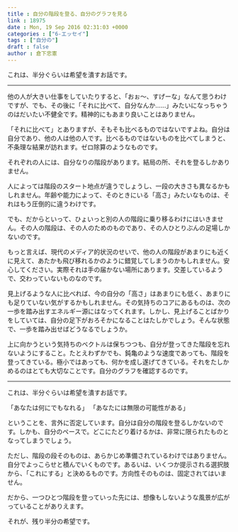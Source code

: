 ```yaml
---
title : 自分の階段を登る、自分のグラフを見る
link : 18975
date : Mon, 19 Sep 2016 02:31:03 +0000
categories : ["6-エッセイ"]
tags : ["自分の"]
draft : false
author : 倉下忠憲
---
```


これは、半分ぐらいは希望を潰すお話です。

<hr />

他の人が大きい仕事をしていたりすると、「おぉ〜、すげーな」なんて思うわけですが、でも、その後に「それに比べて、自分なんか……」みたいになっちゃうのはだいたい不健全です。精神的にもあまり良いことはありません。

「それに比べて」とありますが、そもそも比べるものではないですよね。自分は自分であり、他の人は他の人です。比べるものではないものを比べてしまうと、不条理な結果が訪れます。ゼロ除算のようなものです。

それぞれの人には、自分なりの階段があります。結局の所、それを登るしかありません。

人によっては階段のスタート地点が違うでしょうし、一段の大きさも異なるかもしれません。年齢や能力によって、そのときにいる「高さ」みたいなものは、それはもう圧倒的に違うわけです。

でも、だからといって、ひょいっと別の人の階段に乗り移るわけにはいきません。その人の階段は、その人のためのものであり、その人ひとりぶんの足場しかないのです。

もっと言えば、現代のメディア的状況のせいで、他の人の階段があまりにも近くに見えて、あたかも飛び移れるかのように錯覚してしまうのかもしれません。安心してください。実際それは手の届かない場所にあります。交差しているようで、交わっていないものなのです。

見上げるような人に比べれば、今の自分の「高さ」はあまりにも低く、あまりにも足りていない気がするかもしれません。その気持ちのコアにあるものは、次の一歩を踏み出すエネルギー源にはなってくれます。しかし、見上げることばかりをしていては、自分の足下がおろそかになることはたしかでしょう。そんな状態で、一歩を踏み出せばどうなるでしょうか。

上に向かうという気持ちのベクトルは保ちつつも、自分が登ってきた階段を忘れないようにすること。たとえわずかでも、鈍亀のような速度であっても、階段を登ってきている。極小ではあっても、何かを成し遂げてきている。それをたしかめるのはとても大切なことです。自分のグラフを確認するのです。

<hr />

これは、半分ぐらいは希望を潰すお話です。

「あなたは何にでもなれる」
「あなたには無限の可能性がある」

ということを、言外に否定しています。自分は自分の階段を登るしかないのです。しかも、自分のペースで。どこにたどり着けるかは、非常に限られたものとなってしまうでしょう。

ただし、階段の段そのものは、あらかじめ準備されているわけではありません。自分でよっこらせと積んでいくものです。あるいは、いくつか提示される選択肢から、「これにする」と決めるものです。方向性そのものは、固定されてはいません。

だから、一つひとつ階段を登っていった先には、想像もしないような風景が広がっていることがありえます。

それが、残り半分の希望です。